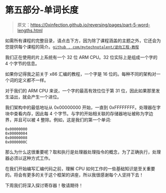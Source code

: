 # 第五部分-单词长度

> 原文：<https://0xinfection.github.io/reversing/pages/part-5-word-lengths.html>

如需所有课程的完整目录，请点击下方，因为除了课程涵盖的主题之外，它还会为您提供每个课程的简介。[`github . com/mytechnotalent/逆向工程-教程`](https://github.com/mytechnotalent/Reverse-Engineering-Tutorial)

我们正在使用的片上系统有一个 32 位 ARM CPU。32 位实际上是组成一个字的 4 个字节的信息。

如果你记得我之前关于 x86 汇编的教程，一个字是 16 位的。每种不同的架构对一个词的定义都不一样。

对于我们的 ARM CPU 来说，一个字的最高有效位位于第 31 位，因此如果那里发生溢出，就会产生一个进位。

我们架构中的最低地址从 0x00000000 开始，一直到 0xFFFFFFFF。处理器在字块中查看内存，因此每 4 个字节。与字的开始相关联的存储器地址被称为字边界，并且可以被 4 整除。例如，这是我们的第一个单词:

```
0x00000000
0x00000004
0x00000008
0x0000000C

```

那么为什么这很重要呢？取和执行是处理器处理指令的概念，为了正确执行，处理器必须以这种方式工作。

在我们开始编写汇编代码之前，理解 CPU 如何工作的一些基础知识是至关重要的。将会有更多的关于这个框架的讲座，所以我很感谢每个人坚持下去！

下周我们将深入探讨寄存器！敬请期待！